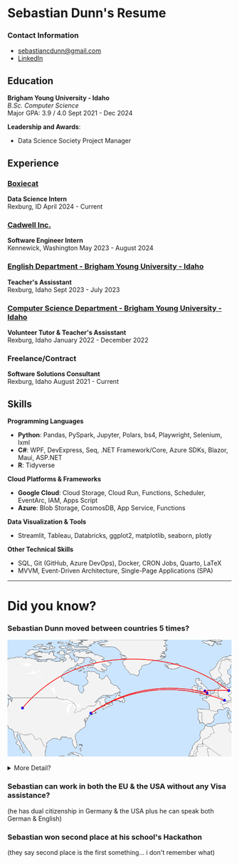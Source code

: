 # Sebastian Dunn's Resume

### Contact Information
- [sebastiancdunn@gmail.com](mailto:sebastiancdunn@gmail.com)
- [LinkedIn](https://www.https://www.linkedin.com/in/sebastian-dunn/)

## Education
**Brigham Young University - Idaho**  
*B.Sc. Computer Science*  
Major GPA: 3.9 / 4.0
Sept 2021 - Dec 2024

**Leadership and Awards**:  
- Data Science Society Project Manager

## Experience

### [Boxiecat](https://boxiecat.com/)
**Data Science Intern**  
Rexburg, ID 
April 2024 - Current

### [Cadwell Inc.](https://www.cadwell.com/)
**Software Engineer Intern**  
Kennewick, Washington 
May 2023 - August 2024

### [English Department - Brigham Young University - Idaho](https://www.byui.edu/english/)
**Teacher's Assisstant**  
Rexburg, Idaho
Sept 2023 - July 2023

### [Computer Science Department - Brigham Young University - Idaho](https://www.byui.edu/computer-science-engineering/)
**Volunteer Tutor & Teacher's Assisstant**  
Rexburg, Idaho
January 2022 - December 2022

### Freelance/Contract
**Software Solutions Consultant**  
Rexburg, Idaho
August 2021 - Current

## Skills

**Programming Languages**
- **Python**: Pandas, PySpark, Jupyter, Polars, bs4, Playwright, Selenium, lxml  
- **C#**: WPF, DevExpress, Seq, .NET Framework/Core, Azure SDKs, Blazor, Maui, ASP.NET  
- **R**: Tidyverse  

**Cloud Platforms & Frameworks**
- **Google Cloud**: Cloud Storage, Cloud Run, Functions, Scheduler, EventArc, IAM, Apps Script  
- **Azure**: Blob Storage, CosmosDB, App Service, Functions  

**Data Visualization & Tools**
- Streamlit, Tableau, Databricks, ggplot2, matplotlib, seaborn, plotly  

**Other Technical Skills**
- SQL, Git (GitHub, Azure DevOps), Docker, CRON Jobs, Quarto, LaTeX  
- MVVM, Event-Driven Architecture, Single-Page Applications (SPA)  

---

# Did you know?

### Sebastian Dunn moved between countries 5 times?
![](newplot.png)

<details>
<summary>More Detail?</summary>

Singen, Germany → Connecticut, USA after 1.5 months

Connecticut, USA → Ascot, United Kingdom after 7.5 years

Ascot, United Kingdom → Dorridge, United Kingdom after 2.5 years

Dorridge, United Kingdom → Berlin, Germany after 1 year

Berlin, Germany → Idaho, USA after 6 years
</details>

### Sebastian can work in both the EU & the USA without any Visa assistance?
(he has dual citizenship in Germany & the USA plus he can speak both German & English)

### Sebastian won second place at his school's Hackathon
(they say second place is the first something... i don't remember what)
